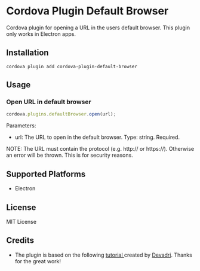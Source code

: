 # Cordova Plugin Default Browser

Cordova plugin for opening a URL in the users default browser. This plugin only works in Electron apps. 
## Installation

    cordova plugin add cordova-plugin-default-browser

## Usage

### Open URL in default browser

```js
cordova.plugins.defaultBrowser.open(url);
```
Parameters:

* url: The URL to open in the default browser. Type: string. Required.

NOTE: The URL must contain the protocol (e.g. http:// or https://). Otherwise an error will be thrown. This is for security reasons.


## Supported Platforms

- Electron

## License

MIT License

## Credits

- The plugin is based on the following  [tutorial ](    https://devadri.com/blog/multiplatform-cordova-plugin/) created by [Devadri](https://github.com/adrian-bueno). Thanks for the great work!

